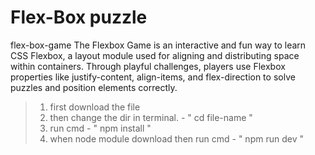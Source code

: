 # Flex-Box puzzle

flex-box-game The Flexbox Game is an interactive and fun way to learn CSS Flexbox, a layout module used for aligning and distributing space within containers. Through playful challenges, players use Flexbox properties like justify-content, align-items, and flex-direction to solve puzzles and position elements correctly.

> 1. first download the file 
> 2. then change the dir in terminal. - " cd file-name "
> 3. run cmd - " npm install "
> 4. when node module download then run cmd - " npm run dev "
